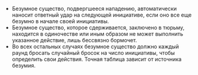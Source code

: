 - Безумное существо, подвергшееся нападению, автоматически наносит ответный удар на следующей инициативе, если оно все еще безумно в начале своей инициативы. 
- Безумное существо, которое сдерживается, заключено в тюрьму, находится в одиночестве или иным образом не может выполнить указанное действие, лишь бессвязно бормочет. 
- Во всех остальных случаях безумное существо должно каждый раунд бросать случайный бросок на число инициативы, чтобы определить свои действия. Точная таблица зависит от источника безумия.
